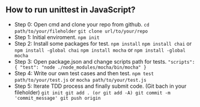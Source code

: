 ## How to run unittest in JavaScript?

* Step 0: Open cmd and clone your repo from github.
`cd path/to/your/fileholder`
`git clone url/to/your/repo`
* Step 1: Initial enviroment.
`npm init`
* Step 2: Install some packages for test.
`npm install`
`npm install chai` or `npm install -global chai`
`npm install mocha` or `npm install -global mocha`
* Step 3: Open package.json and change scripts path for tests.
`"scripts": {
    "test": "node ./node_modules/mocha/bin/mocha"
  }`
* Step 4: Write our own test cases and then test.
`npm test path/to/your/test.js` or `mocha path/to/your/test.js`
* Step 5: Iterate TDD process and finally submit code. (Git bach in your fileholder)
`git init
git add . (or git add -A)
git commit -m 'commit_message'
git push origin`
